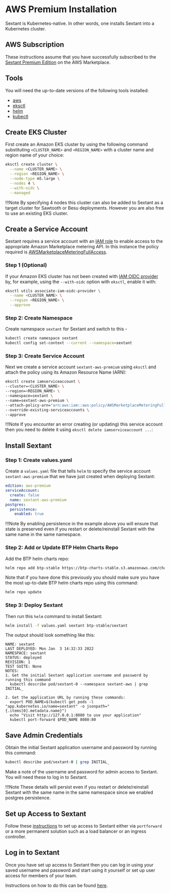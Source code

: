 # AWS Premium Installation

Sextant is Kubernetes-native. In other words, one installs Sextant into a
Kubernetes cluster.

## AWS Subscription

These instructions assume that you have successfully subscribed to the
[Sextant Premium Edition](https://aws.amazon.com/marketplace/pp/prodview-yfngflucfkkr6)
on the AWS Marketplace.

## Tools

You will need the up-to-date versions of the following tools installed:

* [aws](https://docs.aws.amazon.com/cli/latest/userguide/getting-started-install.html)
* [eksctl](https://eksctl.io/introduction/#installation)
* [helm](https://helm.sh/docs/intro/install/)
* [kubectl](https://kubernetes.io/docs/tasks/tools/#kubectl)

## Create EKS Cluster

First create an Amazon EKS cluster by using the following command substituting
`<CLUSTER_NAME>` and `<REGION_NAME>` with a cluster name and region name of your
choice:

```bash
eksctl create cluster \
  --name <CLUSTER_NAME> \
  --region <REGION_NAME> \
  --node-type m5.large \
  --nodes 4 \
  --with-oidc \
  --managed
```

!!!Note
    By specifying 4 nodes this cluster can also be added to Sextant as
    a target cluster for Sawtooth or Besu deployments. However you are also
    free to use an existing EKS cluster.

## Create a Service Account

Sextant requires a service account with an
[IAM role](https://docs.aws.amazon.com/eks/latest/userguide/iam-roles-for-service-accounts.html)
to enable access to the appropriate Amazon Marketplace metering API. In this
instance the policy required is
[AWSMarketplaceMeteringFullAccess](https://docs.aws.amazon.com/marketplace/latest/userguide/security-iam-awsmanpol.html#security-iam-awsmanpol-awsmarketplacemeteringfullaccess).

### Step 1 (Optional)

If your Amazon EKS cluster has not been created with
[IAM OIDC provider](https://docs.aws.amazon.com/eks/latest/userguide/enable-iam-roles-for-service-accounts.html)
by, for example, using the `--with-oidc` option with `eksctl`, enable it with:

```bash
eksctl utils associate-iam-oidc-provider \
  --name <CLUSTER_NAME> \
  --region <REGION_NAME> \
  --approve
```

### Step 2: Create Namespace

Create namespace `sextant` for Sextant and switch to this -

```bash
kubectl create namespace sextant
kubectl config set-context --current --namespace=sextant
```

### Step 3: Create Service Account

Next we create a service account `sextant-aws-premium` using `eksctl` and
attach the policy using its Amazon Resource Name (ARN):

```bash
eksctl create iamserviceaccount \
--cluster=<CLUSTER_NAME> \
--region=<REGION_NAME> \
--namespace=sextant \
--name=sextant-aws-premium \
--attach-policy-arn="arn:aws:iam::aws:policy/AWSMarketplaceMeteringFullAccess" \
--override-existing-serviceaccounts \
--approve
```

!!!Note
    If you encounter an error creating (or updating) this service account then
    you need to delete it using `eksctl delete iamserviceaccount ...`:

## Install Sextant

### Step 1: Create values.yaml

Create a `values.yaml` file that tells `helm` to specify the service account
`sextant-aws-premium` that we have just created when deploying Sextant:

```yaml
edition: aws-premium
serviceAccount:
  create: false
  name: sextant-aws-premium
postgres:
  persistence:
    enabled: true
```

!!!Note
    By enabling persistence in the example above you will ensure that
    state is preserved even if you restart or delete/reinstall Sextant
    with the same name in the same namespace.

### Step 2: Add or Update BTP Helm Charts Repo

Add the BTP helm charts repo:

```bash
helm repo add btp-stable https://btp-charts-stable.s3.amazonaws.com/charts/
```

Note that if you have done this previously you should make sure you have the
most up-to-date BTP helm charts repo using this command:

```bash
helm repo update
```

### Step 3: Deploy Sextant

Then run this `helm` command to install Sextant:

```bash
helm install -f values.yaml sextant btp-stable/sextant
```

The output should look something like this:

```text
NAME: sextant
LAST DEPLOYED: Mon Jan  3 14:32:33 2022
NAMESPACE: sextant
STATUS: deployed
REVISION: 1
TEST SUITE: None
NOTES:
1. Get the initial Sextant application username and password by running this command
  kubectl describe pod/sextant-0 --namespace sextant-aws | grep INITIAL_

2. Get the application URL by running these commands:
  export POD_NAME=$(kubectl get pods -l "app.kubernetes.io/name=sextant" -o jsonpath="{.items[0].metadata.name}")
  echo "Visit http://127.0.0.1:8080 to use your application"
  kubectl port-forward $POD_NAME 8080:80
```

## Save Admin Credentials

Obtain the initial Sextant application username and password by running this
command:

```bash
kubectl describe pod/sextant-0 | grep INITIAL_
```

Make a note of the username and password for admin access to Sextant. You will
need these to log in to Sextant.

!!!Note
   These details will persist even if you restart or delete/reinstall Sextant
   with the same name in the same namespace since we enabled postgres
   persistence.

## Set up Access to Sextant

Follow these [instructions](access.md) to set up access to Sextant either via
`portforward` or a more permanent solution such as a load balancer or an
ingress controller.

## Log in to Sextant

Once you have set up access to Sextant then you can log in using your saved
username and password and start using it yourself or set up user access for
members of your team.

Instructions on how to do this can be found [here](../index.md).
